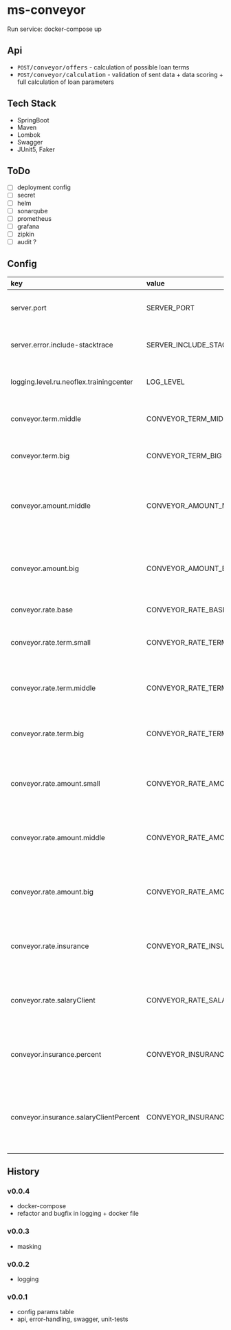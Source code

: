 # ms-conveyor

Run service: docker-compose up

## Api

- `POST`<tt>/conveyor/offers</tt> - calculation of possible loan terms
- `POST`<tt>/conveyor/calculation</tt> - validation of sent data + data scoring + full calculation of loan parameters

## Tech Stack

- SpringBoot
- Maven
- Lombok
- Swagger
- JUnit5, Faker

## ToDo

- [ ] deployment config
- [ ] secret
- [ ] helm
- [ ] sonarqube
- [ ] prometheus
- [ ] grafana
- [ ] zipkin
- [ ] audit ?

## Config

| key                                      | value                                     | description                                                            | example |
|:-----------------------------------------|:------------------------------------------|:-----------------------------------------------------------------------|:--------|
| server.port                              | SERVER_PORT                               | the port where the service starts                                      | 8080    |
| server.error.include-stacktrace          | SERVER_INCLUDE_STACKTRACE                 | include the "trace" attribute in errors                                | always  |
| logging.level.ru.neoflex.trainingcenter  | LOG_LEVEL                                 | logging level of base package                                          | debug   |
| conveyor.term.middle                     | CONVEYOR_TERM_MIDDLE                      | min month count for middle loan term                                   | 60      |
| conveyor.term.big                        | CONVEYOR_TERM_BIG                         | min month count for long loan term                                     | 120     |
| conveyor.amount.middle                   | CONVEYOR_AMOUNT_MIDDLE                    | min amount of money from which middle-amount-credit starts             | 500000  |
| conveyor.amount.big                      | CONVEYOR_AMOUNT_BIG                       | min amount of money from which large-amount-credit starts              | 2500000 |
| conveyor.rate.base                       | CONVEYOR_RATE_BASE                        | base loan rate                                                         | 10      |
| conveyor.rate.term.small                 | CONVEYOR_RATE_TERM_SMALL                  | base loan rate increase for small-term-credit                          | 15      |
| conveyor.rate.term.middle                | CONVEYOR_RATE_TERM_MIDDLE                 | base loan rate increase for middle-term-credit                         | 35      |
| conveyor.rate.term.big                   | CONVEYOR_RATE_TERM_BIG                    | base loan rate increase for long-term-credit                           | 55      |
| conveyor.rate.amount.small               | CONVEYOR_RATE_AMOUNT_SMALL                | base loan rate increase for small-amount-credit                        | 27      |
| conveyor.rate.amount.middle              | CONVEYOR_RATE_AMOUNT_MIDDLE               | base loan rate increase for middle-amount-credit                       | 16      |
| conveyor.rate.amount.big                 | CONVEYOR_RATE_AMOUNT_BIG                  | base loan rate increase for large-amount-credit                        | 5       |
| conveyor.rate.insurance                  | CONVEYOR_RATE_INSURANCE                   | base loan rate decrease for credit with insurance                      | 10      |
| conveyor.rate.salaryClient               | CONVEYOR_RATE_SALARY_CLIENT               | base loan rate decrease for credit for salary-client                   | 12      |
| conveyor.insurance.percent               | CONVEYOR_INSURANCE_PERCENT                | percent from loan amount to calculate insurance cost                   | 3       |
| conveyor.insurance.salaryClientPercent   | CONVEYOR_INSURANCE_SALARY_CLIENT_PERCENT  | percent from loan amount to calculate insurance cost for salary-client | 0       |

## History

### v0.0.4

- docker-compose
- refactor and bugfix in logging + docker file

### v0.0.3

- masking

### v0.0.2

- logging

### v0.0.1

- config params table
- api, error-handling, swagger, unit-tests